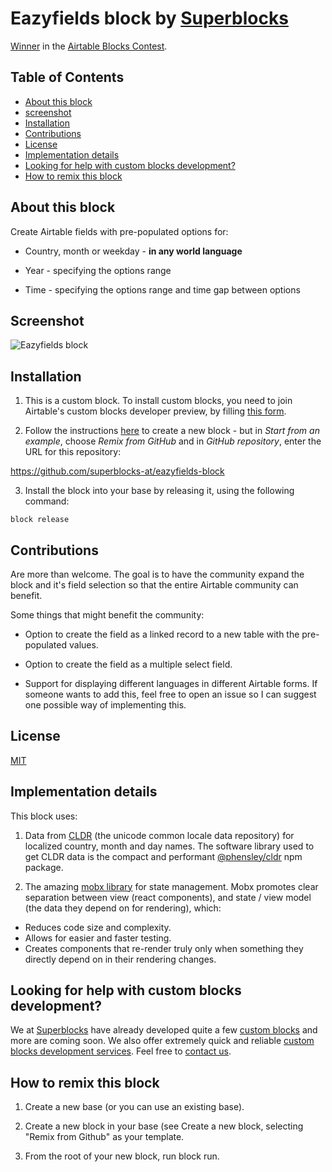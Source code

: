 # Eazyfields block by [Superblocks](https://superblocks.at)

[Winner](https://devpost.com/software/superfields) in the [Airtable Blocks Contest](https://airtable.devpost.com/).

## Table of Contents

- [About this block](#about-this-block)
- [screenshot](#screenshot)
- [Installation](#installation)
- [Contributions](#contributions)
- [License](#license)
- [Implementation details](#implementation-details)
- [Looking for help with custom blocks development?](#looking-for-help-with-custom-blocks-development?)
- [How to remix this block](#how-to-remix-this-block)

## About this block

Create Airtable fields with pre-populated options for:

- Country, month or weekday - **in any world language**

- Year - specifying the options range

- Time - specifying the options range and time gap between options

## Screenshot

![Eazyfields block](https://superblocks.at/eazyfields-block-screenshot-1/)

## Installation

1. This is a custom block. To install custom blocks, you need to join Airtable's custom blocks developer preview, by filling [this form](https://airtable.com/shrEvq5IlQqYxWkaS).

2. Follow the instructions [here](https://airtable.com/developers/blocks/guides/hello-world-tutorial#create-a-new-block) to create a new block - but in _Start from an example_, choose _Remix from GitHub_ and in _GitHub repository_, enter the URL for this repository:

https://github.com/superblocks-at/eazyfields-block

3. Install the block into your base by releasing it, using the following command:

```
block release
```

## Contributions

Are more than welcome. The goal is to have the community expand the block and it's field selection so that the entire Airtable community can benefit.

Some things that might benefit the community:

- Option to create the field as a linked record to a new table with the pre-populated values.

- Option to create the field as a multiple select field.

- Support for displaying different languages in different Airtable forms. If someone wants to add this, feel free to open an issue so I can suggest one possible way of implementing this.

## License

[MIT](LICENSE.md)

## Implementation details

This block uses:

1. Data from [CLDR](http://cldr.unicode.org/) (the unicode common locale data repository) for localized country, month and day names. The software library used to get CLDR data is the compact and performant [@phensley/cldr](@phensley/cldr) npm package.

2. The amazing [mobx library](https://mobx.js.org/README.html) for state management. Mobx promotes clear separation between view (react components), and state / view model (the data they depend on for rendering), which:

- Reduces code size and complexity.
- Allows for easier and faster testing.
- Creates components that re-render truly only when something they directly depend on in their rendering changes.

## Looking for help with custom blocks development?

We at [Superblocks](https://superblocks.at) have already developed quite a few [custom blocks](https://superblocks.at/#blocks) and more are coming soon. We also offer extremely quick and reliable [custom blocks development services](https://superblocks.at/#services). Feel free to [contact us](https://superblocks.at/#services).

## How to remix this block

1. Create a new base (or you can use an existing base).

2. Create a new block in your base (see Create a new block, selecting "Remix from Github" as your template.

3. From the root of your new block, run block run.
